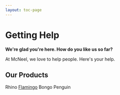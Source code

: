 ```yaml
---
layout: toc-page
---
```


# Getting Help


**We're glad you're here. How do you like us so far?**

At McNeel, we love to help people. Here's your help.


## Our Products

Rhino
[Flamingo](en/flamingo/5/help)
Bongo
Penguin
